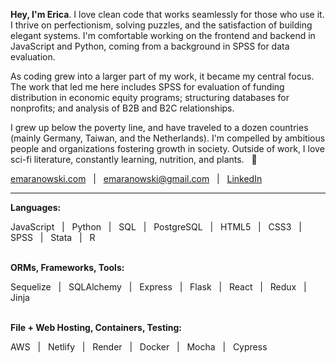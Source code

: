**Hey, I'm Erica**. I love clean code that works seamlessly for those who use it. I thrive on perfectionism, solving puzzles, and the satisfaction of building elegant systems. I'm comfortable working on the frontend and backend in JavaScript and Python, coming from a background in SPSS for data evaluation.

As coding grew into a larger part of my work, it became my central focus. The work that led me here includes SPSS for evaluation of funding distribution in economic equity programs; structuring databases for nonprofits; and analysis of B2B and B2C relationships.

I grew up below the poverty line, and have traveled to a dozen countries (mainly Germany, Taiwan, and the Netherlands). I'm compelled by ambitious people and organizations fostering growth in society. Outside of work, I love sci-fi literature, constantly learning, nutrition, and plants. &nbsp; 🌱 

[emaranowski.com](https://emaranowski.com) &nbsp; | &nbsp; [emaranowski@gmail.com](mailto:emaranowski@gmail.com) &nbsp; | &nbsp; [LinkedIn](https://in.linkedin.com/in/erica-maranowski)
<br>

***

**Languages:**

JavaScript &nbsp; | &nbsp;
Python &nbsp; | &nbsp;
SQL &nbsp; | &nbsp;
PostgreSQL &nbsp; | &nbsp;
HTML5 &nbsp; | &nbsp;
CSS3 &nbsp; | &nbsp;
SPSS &nbsp; | &nbsp;
Stata &nbsp; | &nbsp;
R
<br><br>

**ORMs, Frameworks, Tools:**

Sequelize &nbsp; | &nbsp;
SQLAlchemy &nbsp; | &nbsp;
Express &nbsp; | &nbsp;
Flask &nbsp; | &nbsp;
React &nbsp; | &nbsp;
Redux &nbsp; | &nbsp;
Jinja
<br><br>

**File + Web Hosting, Containers, Testing:**

AWS &nbsp; | &nbsp;
Netlify &nbsp; | &nbsp;
Render &nbsp; | &nbsp;
Docker &nbsp; | &nbsp;
Mocha &nbsp; | &nbsp;
Cypress
